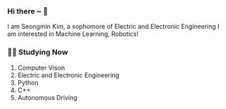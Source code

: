 ### **Hi there ~ 👋**

I am Seongmin Kim, a sophomore of Electric and Electronic Engineering 
I am interested in Machine Learning, Robotics!



### **🧑‍💻 Studying Now**

1. Computer Vison
2. Electric and Electronic Engineering
3. Python
4. C++
5. Autonomous Driving
